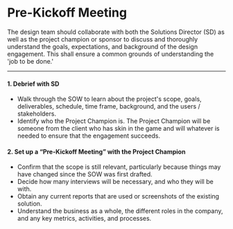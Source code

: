 # Pre-Kickoff Meeting

The design team should collaborate with both the Solutions Director (SD) as well as the project champion or sponsor to discuss and thoroughly understand the goals, expectations, and background of the design engagement. This shall ensure a common grounds of understanding the 'job to be done.'

---

#### 1. Debrief with SD
* Walk through the SOW to learn about the project's scope, goals, deliverables, schedule, time frame, background, and the users / stakeholders.
* Identify who the Project Champion is. The Project Champion will be someone from the client who has skin in the game and will whatever is needed to ensure that the engagement succeeds.

#### 2. Set up a “Pre-Kickoff Meeting” with the Project Champion
* Confirm that the scope is still relevant, particularly because things may have changed since the SOW was first drafted.
* Decide how many interviews will be necessary, and who they will be with.
* Obtain any current reports that are used or screenshots of the existing solution. 
* Understand the business as a whole, the different roles in the company, and any key metrics, activities, and processes.